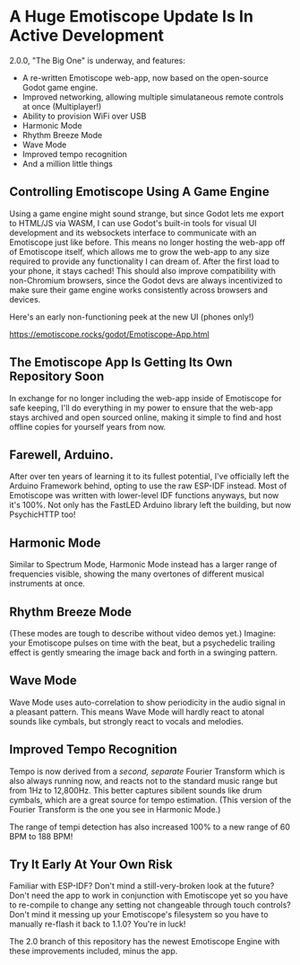 

# A Huge Emotiscope Update Is In Active Development

2.0.0, "The Big One" is underway, and features:

- A re-written Emotiscope web-app, now based on the open-source Godot game engine.
- Improved networking, allowing multiple simulataneous remote controls at once (Multiplayer!)
- Ability to provision WiFi over USB
- Harmonic Mode
- Rhythm Breeze Mode
- Wave Mode
- Improved tempo recognition
- And a million little things

## Controlling Emotiscope Using A Game Engine

Using a game engine might sound strange, but since Godot lets me export to HTML/JS via WASM, I can use Godot's built-in tools for visual UI development and its websockets interface to communicate with an Emotiscope just like before. This means no longer hosting the web-app off of Emotiscope itself, which allows me to grow the web-app to any size required to provide any functionality I can dream of. After the first load to your phone, it stays cached! This should also improve compatibility with non-Chromium browsers, since the Godot devs are always incentivized to make sure their game engine works consistently across browsers and devices.

Here's an early non-functioning peek at the new UI (phones only!)

https://emotiscope.rocks/godot/Emotiscope-App.html

## The Emotiscope App Is Getting Its Own Repository Soon

In exchange for no longer including the web-app inside of Emotiscope for safe keeping, I'll do everything in my power to ensure that the web-app stays archived and open sourced online, making it simple to find and host offline copies for yourself years from now. 

## Farewell, Arduino.

After over ten years of learning it to its fullest potential, I've officially left the Arduino Framework behind, opting to use the raw ESP-IDF instead. Most of Emotiscope was written with lower-level IDF functions anyways, but now it's 100%. Not only has the FastLED Arduino library left the building, but now PsychicHTTP too!

## Harmonic Mode

Similar to Spectrum Mode, Harmonic Mode instead has a larger range of frequencies visible, showing the many overtones of different musical instruments at once.

## Rhythm Breeze Mode

(These modes are tough to describe without video demos yet.) Imagine: your Emotiscope pulses on time with the beat, but a psychedelic trailing effect is gently smearing the image back and forth in a swinging pattern.

## Wave Mode

Wave Mode uses auto-correlation to show periodicity in the audio signal in a pleasant pattern. This means Wave Mode will hardly react to atonal sounds like cymbals, but strongly react to vocals and melodies.

## Improved Tempo Recognition

Tempo is now derived from a *second, separate* Fourier Transform which is also always running now, and reacts not to the standard music range but from 1Hz to 12,800Hz. This better captures sibilent sounds like drum cymbals, which are a great source for tempo estimation. (This version of the Fourier Transform is the one you see in Harmonic Mode.)

The range of tempi detection has also increased 100% to a new range of 60 BPM to 188 BPM!

## Try It Early At Your Own Risk

Familiar with ESP-IDF? Don't mind a still-very-broken look at the future? Don't need the app to work in conjunction with Emotiscope yet so you have to re-compile to change any setting not changeable through touch controls? Don't mind it messing up your Emotiscope's filesystem so you have to manually re-flash it back to 1.1.0? You're in luck! 

The 2.0 branch of this repository has the newest Emotiscope Engine with these improvements included, minus the app.
